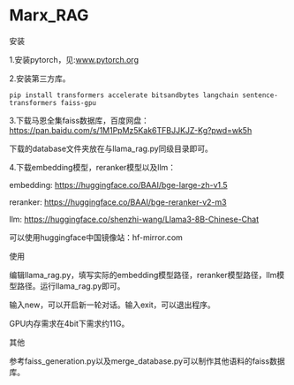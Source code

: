 # Marx_RAG

安装

1.安装pytorch，见:www.pytorch.org

2.安装第三方库。

    pip install transformers accelerate bitsandbytes langchain sentence-transformers faiss-gpu
  
3.下载马恩全集faiss数据库，百度网盘：https://pan.baidu.com/s/1M1PpMz5Kak6TFBJJKJZ-Kg?pwd=wk5h

  下载的database文件夹放在与llama_rag.py同级目录即可。

4.下载embedding模型，reranker模型以及llm：

  embedding: https://huggingface.co/BAAI/bge-large-zh-v1.5
  
  reranker: https://huggingface.co/BAAI/bge-reranker-v2-m3
  
  llm: https://huggingface.co/shenzhi-wang/Llama3-8B-Chinese-Chat

  可以使用huggingface中国镜像站：hf-mirror.com
  

使用

编辑llama_rag.py，填写实际的embedding模型路径，reranker模型路径，llm模型路径。运行llama_rag.py即可。

输入new，可以开启新一轮对话。输入exit，可以退出程序。

GPU内存需求在4bit下需求约11G。


其他

参考faiss_generation.py以及merge_database.py可以制作其他语料的faiss数据库。


